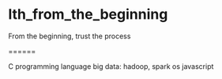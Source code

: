 # lth_from_the_beginning
From the beginning, trust the process

======

C programming language
big data: hadoop, spark
os
javascript

